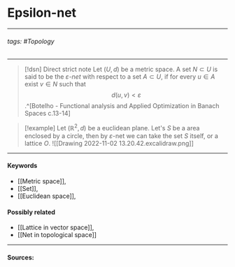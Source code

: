 # Epsilon-net
***
###### tags: #Topology 
***
>[!dsn] Direct strict note
>Let $(U,d)$ be a metric space. A set $N\subset U$ is said to be the $\varepsilon$*-net* with respect to a set $A\subset U$, if for every $u\in A$ exist $v\in N$ such that 
>$$d(u,v)<\varepsilon$$
>.^[Botelho - Functional analysis and Applied Optimization in Banach Spaces с.13-14]

>[!example] 
>Let $(\mathbb{R}^{2},d)$ be a euclidean plane. Let's $S$ be a area enclosed by a circle, then by $\varepsilon$-net we can take the set $S$ itself, or a lattice $O$.
>![[Drawing 2022-11-02 13.20.42.excalidraw.png]]
***
#### Keywords
- [[Metric space]],
- [[Set]],
- [[Euclidean space]],
#### Possibly related
- [[Lattice in vector space]],
- [[Net in topological space]]
***
#### Sources: